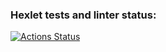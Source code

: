 ### Hexlet tests and linter status:
[![Actions Status](https://github.com/Kartakinec/frontend-project-46/actions/workflows/hexlet-check.yml/badge.svg)](https://github.com/Kartakinec/frontend-project-46/actions)